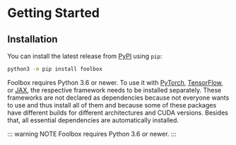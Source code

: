 # Getting Started

## Installation

You can install the latest release from [PyPI](https://pypi.org/project/foolbox/) using `pip`:

```bash
python3 -m pip install foolbox
```

Foolbox requires Python 3.6 or newer. To use it with [PyTorch](https://pytorch.org), [TensorFlow](https://www.tensorflow.org), or [JAX](https://github.com/google/jax), the respective framework needs to be installed separately. These frameworks are not declared as dependencies because not everyone wants to use and thus install all of them and because some of these packages have different builds for different architectures and CUDA versions. Besides that, all essential dependencies are automatically installed.

::: warning NOTE
Foolbox requires Python 3.6 or newer.
:::
